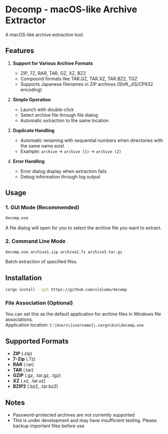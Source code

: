 # Decomp - macOS-like Archive Extractor

A macOS-like archive extraction tool.

## Features

1. **Support for Various Archive Formats**
   - ZIP, 7Z, RAR, TAR, GZ, XZ, BZ2
   - Compound formats like TAR.GZ, TAR.XZ, TAR.BZ2, TGZ
   - Supports Japanese filenames in ZIP archives (Shift_JIS/CP932 encoding)

2. **Simple Operation**
   - Launch with double-click
   - Select archive file through file dialog
   - Automatic extraction to the same location

3. **Duplicate Handling**
   - Automatic renaming with sequential numbers when directories with the same name exist
   - Example: `archive` → `archive (1)` → `archive (2)`

4. **Error Handling**
   - Error dialog display when extraction fails
   - Debug information through log output

## Usage

### 1. GUI Mode (Recommended)
```bash
decomp.exe
```
A file dialog will open for you to select the archive file you want to extract.

### 2. Command Line Mode
```bash
decomp.exe archive1.zip archive2.7z archive3.tar.gz
```
Batch extraction of specified files.

## Installation

```bash
cargo install --git https://github.com/ulalume/decomp
```

### File Association (Optional)
You can set this as the default application for archive files in Windows file associations.  
Application location: `C:\Users\[username]\.cargo\bin\decomp.exe`

## Supported Formats

- **ZIP** (.zip)
- **7-Zip** (.7z) 
- **RAR** (.rar)
- **TAR** (.tar)
- **GZIP** (.gz, .tar.gz, .tgz)
- **XZ** (.xz, .tar.xz)
- **BZIP2** (.bz2, .tar.bz2)

## Notes

- Password-protected archives are not currently supported
- This is under development and may have insufficient testing. Please backup important files before use
